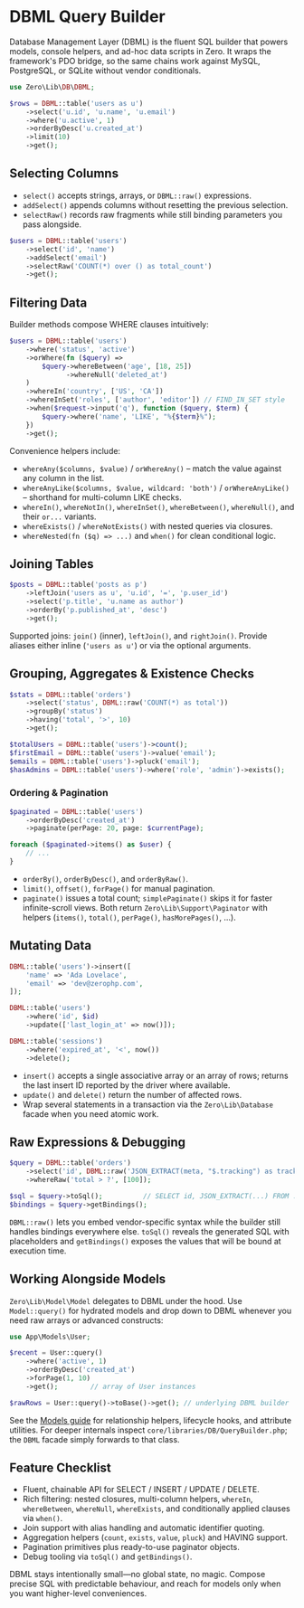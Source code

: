 # DBML Query Builder

Database Management Layer (DBML) is the fluent SQL builder that powers models, console helpers, and ad-hoc data scripts in Zero. It wraps the framework's PDO bridge, so the same chains work against MySQL, PostgreSQL, or SQLite without vendor conditionals.

```php
use Zero\Lib\DB\DBML;

$rows = DBML::table('users as u')
    ->select('u.id', 'u.name', 'u.email')
    ->where('u.active', 1)
    ->orderByDesc('u.created_at')
    ->limit(10)
    ->get();
```

## Selecting Columns

- `select()` accepts strings, arrays, or `DBML::raw()` expressions.
- `addSelect()` appends columns without resetting the previous selection.
- `selectRaw()` records raw fragments while still binding parameters you pass alongside.

```php
$users = DBML::table('users')
    ->select('id', 'name')
    ->addSelect('email')
    ->selectRaw('COUNT(*) over () as total_count')
    ->get();
```

## Filtering Data

Builder methods compose WHERE clauses intuitively:

```php
$users = DBML::table('users')
    ->where('status', 'active')
    ->orWhere(fn ($query) =>
        $query->whereBetween('age', [18, 25])
              ->whereNull('deleted_at')
    )
    ->whereIn('country', ['US', 'CA'])
    ->whereInSet('roles', ['author', 'editor']) // FIND_IN_SET style
    ->when($request->input('q'), function ($query, $term) {
        $query->where('name', 'LIKE', "%{$term}%");
    })
    ->get();
```

Convenience helpers include:

- `whereAny($columns, $value)` / `orWhereAny()` – match the value against any column in the list.
- `whereAnyLike($columns, $value, wildcard: 'both')` / `orWhereAnyLike()` – shorthand for multi-column LIKE checks.
- `whereIn()`, `whereNotIn()`, `whereInSet()`, `whereBetween()`, `whereNull()`, and their `or...` variants.
- `whereExists()` / `whereNotExists()` with nested queries via closures.
- `whereNested(fn ($q) => ...)` and `when()` for clean conditional logic.

## Joining Tables

```php
$posts = DBML::table('posts as p')
    ->leftJoin('users as u', 'u.id', '=', 'p.user_id')
    ->select('p.title', 'u.name as author')
    ->orderBy('p.published_at', 'desc')
    ->get();
```

Supported joins: `join()` (inner), `leftJoin()`, and `rightJoin()`. Provide aliases either inline (`'users as u'`) or via the optional arguments.

## Grouping, Aggregates & Existence Checks

```php
$stats = DBML::table('orders')
    ->select('status', DBML::raw('COUNT(*) as total'))
    ->groupBy('status')
    ->having('total', '>', 10)
    ->get();

$totalUsers = DBML::table('users')->count();
$firstEmail = DBML::table('users')->value('email');
$emails = DBML::table('users')->pluck('email');
$hasAdmins = DBML::table('users')->where('role', 'admin')->exists();
```

### Ordering & Pagination

```php
$paginated = DBML::table('users')
    ->orderByDesc('created_at')
    ->paginate(perPage: 20, page: $currentPage);

foreach ($paginated->items() as $user) {
    // ...
}
```

- `orderBy()`, `orderByDesc()`, and `orderByRaw()`.
- `limit()`, `offset()`, `forPage()` for manual pagination.
- `paginate()` issues a total count; `simplePaginate()` skips it for faster infinite-scroll views. Both return `Zero\Lib\Support\Paginator` with helpers (`items()`, `total()`, `perPage()`, `hasMorePages()`, ...).

## Mutating Data

```php
DBML::table('users')->insert([
    'name' => 'Ada Lovelace',
    'email' => 'dev@zerophp.com',
]);

DBML::table('users')
    ->where('id', $id)
    ->update(['last_login_at' => now()]);

DBML::table('sessions')
    ->where('expired_at', '<', now())
    ->delete();
```

- `insert()` accepts a single associative array or an array of rows; returns the last insert ID reported by the driver where available.
- `update()` and `delete()` return the number of affected rows.
- Wrap several statements in a transaction via the `Zero\Lib\Database` facade when you need atomic work.

## Raw Expressions & Debugging

```php
$query = DBML::table('orders')
    ->select('id', DBML::raw('JSON_EXTRACT(meta, "$.tracking") as tracking'))
    ->whereRaw('total > ?', [100]);

$sql = $query->toSql();          // SELECT id, JSON_EXTRACT(...) FROM ...
$bindings = $query->getBindings();
```

`DBML::raw()` lets you embed vendor-specific syntax while the builder still handles bindings everywhere else. `toSql()` reveals the generated SQL with placeholders and `getBindings()` exposes the values that will be bound at execution time.

## Working Alongside Models

`Zero\Lib\Model\Model` delegates to DBML under the hood. Use `Model::query()` for hydrated models and drop down to DBML whenever you need raw arrays or advanced constructs:

```php
use App\Models\User;

$recent = User::query()
    ->where('active', 1)
    ->orderByDesc('created_at')
    ->forPage(1, 10)
    ->get();        // array of User instances

$rawRows = User::query()->toBase()->get(); // underlying DBML builder
```

See the [Models guide](models) for relationship helpers, lifecycle hooks, and attribute utilities. For deeper internals inspect `core/libraries/DB/QueryBuilder.php`; the `DBML` facade simply forwards to that class.

## Feature Checklist

- Fluent, chainable API for SELECT / INSERT / UPDATE / DELETE.
- Rich filtering: nested closures, multi-column helpers, `whereIn`, `whereBetween`, `whereNull`, `whereExists`, and conditionally applied clauses via `when()`.
- Join support with alias handling and automatic identifier quoting.
- Aggregation helpers (`count`, `exists`, `value`, `pluck`) and HAVING support.
- Pagination primitives plus ready-to-use paginator objects.
- Debug tooling via `toSql()` and `getBindings()`.

DBML stays intentionally small—no global state, no magic. Compose precise SQL with predictable behaviour, and reach for models only when you want higher-level conveniences.

